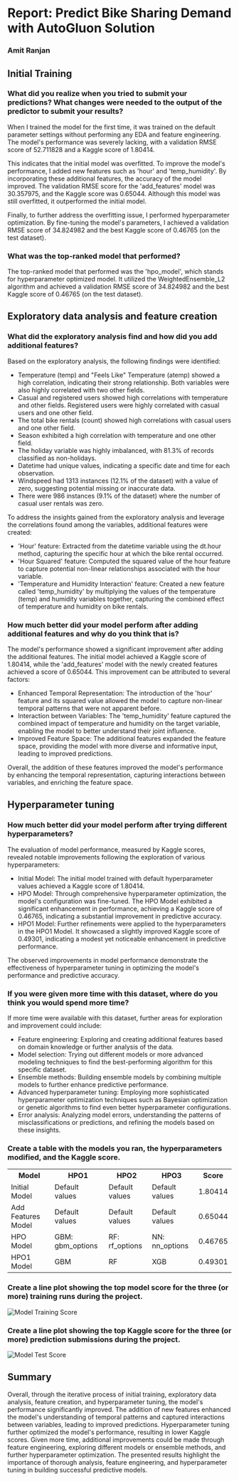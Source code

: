 <!DOCTYPE html>
<html>
<head>
  <title>Report: Predict Bike Sharing Demand with AutoGluon Solution</title>
</head>
<body>
  <h1>Report: Predict Bike Sharing Demand with AutoGluon Solution</h1>
  <h3>Amit Ranjan</h3>

  <h2>Initial Training</h2>
  <h3>What did you realize when you tried to submit your predictions? What changes were needed to the output of the predictor to submit your results?</h3>
  <p>When I trained the model for the first time, it was trained on the default parameter settings without performing any EDA and feature engineering. The model's performance was severely lacking, with a validation RMSE score of 52.711828 and a Kaggle score of 1.80414.</p>
  <p>This indicates that the initial model was overfitted. To improve the model's performance, I added new features such as 'hour' and 'temp_humidity'. By incorporating these additional features, the accuracy of the model improved. The validation RMSE score for the 'add_features' model was 30.357975, and the Kaggle score was 0.65044. Although this model was still overfitted, it outperformed the initial model.</p>
  <p>Finally, to further address the overfitting issue, I performed hyperparameter optimization. By fine-tuning the model's parameters, I achieved a validation RMSE score of 34.824982 and the best Kaggle score of 0.46765 (on the test dataset).</p>

  <h3>What was the top-ranked model that performed?</h3>
  <p>The top-ranked model that performed was the 'hpo_model', which stands for hyperparameter optimized model. It utilized the WeightedEnsemble_L2 algorithm and achieved a validation RMSE score of 34.824982 and the best Kaggle score of 0.46765 (on the test dataset).</p>

  <h2>Exploratory data analysis and feature creation</h2>
  <h3>What did the exploratory analysis find and how did you add additional features?</h3>
  <p>Based on the exploratory analysis, the following findings were identified:</p>
  <ul>
    <li>Temperature (temp) and "Feels Like" Temperature (atemp) showed a high correlation, indicating their strong relationship. Both variables were also highly correlated with two other fields.</li>
    <li>Casual and registered users showed high correlations with temperature and other fields. Registered users were highly correlated with casual users and one other field.</li>
    <li>The total bike rentals (count) showed high correlations with casual users and one other field.</li>
    <li>Season exhibited a high correlation with temperature and one other field.</li>
    <li>The holiday variable was highly imbalanced, with 81.3% of records classified as non-holidays.</li>
    <li>Datetime had unique values, indicating a specific date and time for each observation.</li>
    <li>Windspeed had 1313 instances (12.1% of the dataset) with a value of zero, suggesting potential missing or inaccurate data.</li>
    <li>There were 986 instances (9.1% of the dataset) where the number of casual user rentals was zero.</li>
  </ul>
  <p>To address the insights gained from the exploratory analysis and leverage the correlations found among the variables, additional features were created:</p>
  <ul>
    <li>'Hour' feature: Extracted from the datetime variable using the dt.hour method, capturing the specific hour at which the bike rental occurred.</li>
    <li>'Hour Squared' feature: Computed the squared value of the hour feature to capture potential non-linear relationships associated with the hour variable.</li>
    <li>'Temperature and Humidity Interaction' feature: Created a new feature called 'temp_humidity' by multiplying the values of the temperature (temp) and humidity variables together, capturing the combined effect of temperature and humidity on bike rentals.</li>
  </ul>
  
  <h3>How much better did your model perform after adding additional features and why do you think that is?</h3>
  <p>The model's performance showed a significant improvement after adding the additional features. The initial model achieved a Kaggle score of 1.80414, while the 'add_features' model with the newly created features achieved a score of 0.65044. This improvement can be attributed to several factors:</p>
  <ul>
    <li>Enhanced Temporal Representation: The introduction of the 'hour' feature and its squared value allowed the model to capture non-linear temporal patterns that were not apparent before.</li>
    <li>Interaction between Variables: The 'temp_humidity' feature captured the combined impact of temperature and humidity on the target variable, enabling the model to better understand their joint influence.</li>
    <li>Improved Feature Space: The additional features expanded the feature space, providing the model with more diverse and informative input, leading to improved predictions.</li>
  </ul>
  <p>Overall, the addition of these features improved the model's performance by enhancing the temporal representation, capturing interactions between variables, and enriching the feature space.</p>

  <h2>Hyperparameter tuning</h2>
  <h3>How much better did your model perform after trying different hyperparameters?</h3>
  <p>The evaluation of model performance, measured by Kaggle scores, revealed notable improvements following the exploration of various hyperparameters:</p>
  <ul>
    <li>Initial Model: The initial model trained with default hyperparameter values achieved a Kaggle score of 1.80414.</li>
    <li>HPO Model: Through comprehensive hyperparameter optimization, the model's configuration was fine-tuned. The HPO Model exhibited a significant enhancement in performance, achieving a Kaggle score of 0.46765, indicating a substantial improvement in predictive accuracy.</li>
    <li>HPO1 Model: Further refinements were applied to the hyperparameters in the HPO1 Model. It showcased a slightly improved Kaggle score of 0.49301, indicating a modest yet noticeable enhancement in predictive performance.</li>
  </ul>
  <p>The observed improvements in model performance demonstrate the effectiveness of hyperparameter tuning in optimizing the model's performance and predictive accuracy.</p>

  <h3>If you were given more time with this dataset, where do you think you would spend more time?</h3>
  <p>If more time were available with this dataset, further areas for exploration and improvement could include:</p>
  <ul>
    <li>Feature engineering: Exploring and creating additional features based on domain knowledge or further analysis of the data.</li>
    <li>Model selection: Trying out different models or more advanced modeling techniques to find the best-performing algorithm for this specific dataset.</li>
    <li>Ensemble methods: Building ensemble models by combining multiple models to further enhance predictive performance.</li>
    <li>Advanced hyperparameter tuning: Employing more sophisticated hyperparameter optimization techniques such as Bayesian optimization or genetic algorithms to find even better hyperparameter configurations.</li>
    <li>Error analysis: Analyzing model errors, understanding the patterns of misclassifications or predictions, and refining the models based on these insights.</li>
  </ul>

  <h3>Create a table with the models you ran, the hyperparameters modified, and the Kaggle score.</h3>
  <table>
    <tr>
      <th>Model</th>
      <th>HPO1</th>
      <th>HPO2</th>
      <th>HPO3</th>
      <th>Score</th>
    </tr>
    <tr>
      <td>Initial Model</td>
      <td>Default values</td>
      <td>Default values</td>
      <td>Default values</td>
      <td>1.80414</td>
    </tr>
    <tr>
      <td>Add Features Model</td>
      <td>Default values</td>
      <td>Default values</td>
      <td>Default values</td>
      <td>0.65044</td>
    </tr>
    <tr>
      <td>HPO Model</td>
      <td>GBM: gbm_options</td>
      <td>RF: rf_options</td>
      <td>NN: nn_options</td>
      <td>0.46765</td>
    </tr>
    <tr>
      <td>HPO1 Model</td>
      <td>GBM</td>
      <td>RF</td>
      <td>XGB</td>
      <td>0.49301</td>
    </tr>
  </table>

  <h3>Create a line plot showing the top model score for the three (or more) training runs during the project.</h3>
  <img src="project/img/model_train_score.png" alt="Model Training Score">

  <h3>Create a line plot showing the top Kaggle score for the three (or more) prediction submissions during the project.</h3>
  <img src="project/img/model_test_score.png" alt="Model Test Score">

  <h2>Summary</h2>
  <p>Overall, through the iterative process of initial training, exploratory data analysis, feature creation, and hyperparameter tuning, the model's performance significantly improved. The addition of new features enhanced the model's understanding of temporal patterns and captured interactions between variables, leading to improved predictions. Hyperparameter tuning further optimized the model's performance, resulting in lower Kaggle scores. Given more time, additional improvements could be made through feature engineering, exploring different models or ensemble methods, and further hyperparameter optimization. The presented results highlight the importance of thorough analysis, feature engineering, and hyperparameter tuning in building successful predictive models.</p>
</body>
</html>
